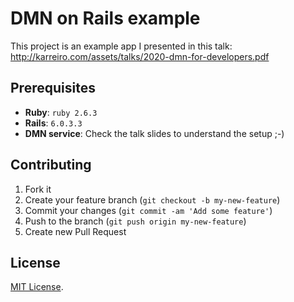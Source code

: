 # DMN on Rails example

This project is an example app I presented in this talk: http://karreiro.com/assets/talks/2020-dmn-for-developers.pdf 

## Prerequisites

* **Ruby**: `ruby 2.6.3`
* **Rails**: `6.0.3.3`
* **DMN service**: Check the talk slides to understand the setup ;-)

## Contributing
1. Fork it
2. Create your feature branch (`git checkout -b my-new-feature`)
3. Commit your changes (`git commit -am 'Add some feature'`)
4. Push to the branch (`git push origin my-new-feature`)
5. Create new Pull Request

## License
[MIT License](https://opensource.org/licenses/MIT).